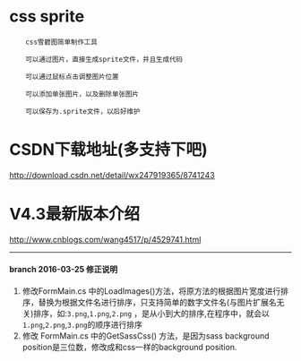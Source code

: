 ﻿# css sprite

        css雪碧图简单制作工具

        可以通过图片，直接生成sprite文件，并且生成代码

        可以通过鼠标点击调整图片位置

		可以添加单张图片，以及删除单张图片

		可以保存为.sprite文件，以后好维护

# CSDN下载地址(多支持下吧)

http://download.csdn.net/detail/wx247919365/8741243

# V4.3最新版本介绍

http://www.cnblogs.com/wang4517/p/4529741.html


---- 

#### branch 2016-03-25 修正说明

1. 修改FormMain.cs 中的LoadImages()方法，将原方法的根据图片宽度进行排序，替换为根据文件名进行排序，只支持简单的数字文件名(与图片扩展名无关)排序，如:`3.png`,`1.png`,`2.png` ，是从小到大的排序,在程序中，就会以`1.png`,`2.png`,`3.png`的顺序进行排序
2. 修改 FormMain.cs 中的GetSassCss() 方法，是因为sass background position是三位数，修改成和css一样的background position.
